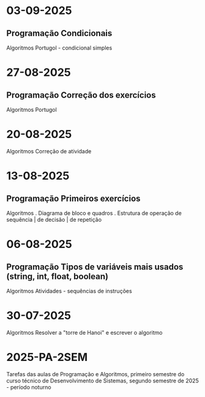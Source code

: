 # 03-09-2025
Programação
Condicionais
----------
Algoritmos
Portugol - condicional simples

# 27-08-2025
Programação
Correção dos exercícios
----------
Algoritmos
Portugol

# 20-08-2025
Algoritmos
Correção de atividade

# 13-08-2025
Programação
Primeiros exercícios
----------
Algoritmos
. Diagrama de bloco e quadros
. Estrutura de operação de sequência | de decisão | de repetição

# 06-08-2025
Programação
Tipos de variáveis mais usados (string, int, float, boolean)
----------
Algoritmos
Atividades - sequências de instruções

# 30-07-2025
Algoritmos
Resolver a "torre de Hanoi" e escrever o algoritmo

# 2025-PA-2SEM
Tarefas das aulas de Programação e Algoritmos, primeiro semestre do curso técnico de Desenvolvimento de Sistemas, segundo semestre de 2025 - período noturno